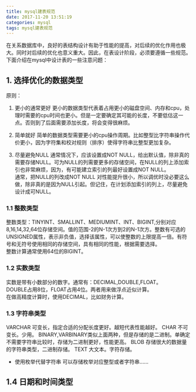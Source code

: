 ```yaml
---
title: mysql建表规范
date: 2017-11-20 13:51:19
categories: mysql
tags: mysql建表规范
---
```


在关系数据库中，良好的表结构设计有助于性能的提高，对后续的优化作用也极大。同时对后续的优化也意义重大。因此，在表设计阶段，必须要遵循一些规范。下面介绍在mysql中设计表的一些注意问题：

## 1. 选择优化的数据类型

原则：
1. 更小的通常更好
更小的数据类型代表着占用更小的磁盘空间、内存和cpu，处理时需要的cpu时间也更小。但是一定要确定其可能的长度，不要低估这一点。否则到了后面需要添加长度，将会变得很麻烦。

2. 简单就好
简单的数据类型需要更小的cpu操作周期。比如整型比字符串操作代价更小，因为字符集和校对规则（排序）使得字符串比整型更加复杂。

3. 尽量避免NULL
通常情况下，应该设置成NOT NULL，给出默认值，除非真的需要存储NULL。可为NULL的列需要更多的存储空间，在NULL的列上添加索引也非常麻烦，因为，有可能建立索引的列最好设置成NOT NULL。   
通常，把NULL的列改成NOT NULL 对性能提升很小，所以调优时没必要这么做，除非真的是因为NULL引起。但记住，在计划添加索引的列上，尽量避免设计成可NULL。

### 1.1 整数类型
整数类型：TINYINT、SMALLINT、MEDIUMINT、INT、BIGINT,分别对应8,16,14,32,64位存储空间。值的范围-2的N-1次方到2的N-1次方。整数有可选的UNSIGNED属性，表示非负值，选择该属性，可以使整数的上限提高一倍。有符号和无符号使用相同的存储空间，具有相同的性能，根据需要选择。  
整数计算通常使用64位的BIGINT。

### 1.2 实数类型
实数是带有小数部分的数字。通常有：DECIMAL,DOUBLE,FLOAT。  
DOUBLE占用8位，FLOAT占用4位。两者用来做浮点近似计算。  
在做高精度计算时，使用DECIMAL，比如财务计算。  

### 1.3 字符串类型
VARCHAR 可变长，指定合适的分配长度更好。越短代表性能越好。
CHAR 不可变长。少用。
BINARY,VARBINARY类似上面两种，但是存储的是二进制。单确定不需要字符串比较时，存储为二进制更好，性能更高。
BLOB 存储很大的数据量的字符串类型，二进制存储。
TEXT 大文本。字符存储。
- 使用枚举代替字符串
可以存储枚举对应整型或者字符串……

## 1.4 日期和时间类型


